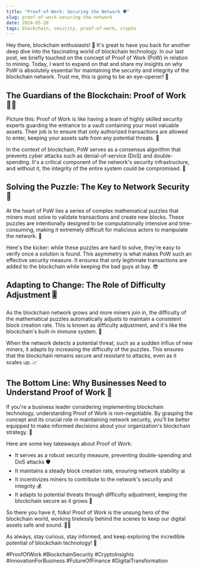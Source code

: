 ```yaml
---
title: "Proof-of-Work: Securing the Network 🛡️"
slug: proof-of-work-securing-the-network
date: 2024-05-20
tags: blockchain, security, proof-of-work, crypto
---
```


Hey there, blockchain enthusiasts! 🙌 It's great to have you back for another deep dive into the fascinating world of blockchain technology. In our last post, we briefly touched on the concept of Proof of Work (PoW) in relation to mining. Today, I want to expand on that and share my insights on why PoW is absolutely essential for maintaining the security and integrity of the blockchain network. Trust me, this is going to be an eye-opener! 👀

## The Guardians of the Blockchain: Proof of Work 💂‍♂️

Picture this: Proof of Work is like having a team of highly skilled security experts guarding the entrance to a vault containing your most valuable assets. Their job is to ensure that only authorized transactions are allowed to enter, keeping your assets safe from any potential threats. 🔐

In the context of blockchain, PoW serves as a consensus algorithm that prevents cyber attacks such as denial-of-service (DoS) and double-spending. It's a critical component of the network's security infrastructure, and without it, the integrity of the entire system could be compromised. 🚨

## Solving the Puzzle: The Key to Network Security 🧩

At the heart of PoW lies a series of complex mathematical puzzles that miners must solve to validate transactions and create new blocks. These puzzles are intentionally designed to be computationally intensive and time-consuming, making it extremely difficult for malicious actors to manipulate the network. 💪

Here's the kicker: while these puzzles are hard to solve, they're easy to verify once a solution is found. This asymmetry is what makes PoW such an effective security measure. It ensures that only legitimate transactions are added to the blockchain while keeping the bad guys at bay. 😎

## Adapting to Change: The Role of Difficulty Adjustment 🎚️

As the blockchain network grows and more miners join in, the difficulty of the mathematical puzzles automatically adjusts to maintain a consistent block creation rate. This is known as difficulty adjustment, and it's like the blockchain's built-in immune system. 🦠

When the network detects a potential threat, such as a sudden influx of new miners, it adapts by increasing the difficulty of the puzzles. This ensures that the blockchain remains secure and resistant to attacks, even as it scales up. 📈

## The Bottom Line: Why Businesses Need to Understand Proof of Work 💼

If you're a business leader considering implementing blockchain technology, understanding Proof of Work is non-negotiable. By grasping the concept and its crucial role in maintaining network security, you'll be better equipped to make informed decisions about your organization's blockchain strategy. 🤝

Here are some key takeaways about Proof of Work:

- It serves as a robust security measure, preventing double-spending and DoS attacks 🛡️
- It maintains a steady block creation rate, ensuring network stability 📊
- It incentivizes miners to contribute to the network's security and integrity 💰
- It adapts to potential threats through difficulty adjustment, keeping the blockchain secure as it grows 🌿

So there you have it, folks! Proof of Work is the unsung hero of the blockchain world, working tirelessly behind the scenes to keep our digital assets safe and sound. 🦸‍♂️

As always, stay curious, stay informed, and keep exploring the incredible potential of blockchain technology! 🚀

#ProofOfWork #BlockchainSecurity #CryptoInsights #InnovationForBusiness #FutureOfFinance #DigitalTransformation